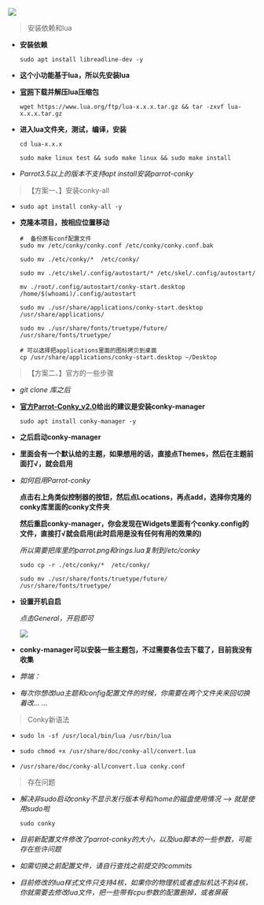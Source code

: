 ![](https://i.postimg.cc/g0f2X0Dv/ParrotOS.png)

> 安装依赖和lua

* **安装依赖**

  `sudo apt install libreadline-dev -y`

* **这个小功能基于lua，所以先安装lua**

* **[官网](https://www.lua.org/download.html)下载并解压lua压缩包**

  `wget https://www.lua.org/ftp/lua-x.x.x.tar.gz && tar -zxvf lua-x.x.x.tar.gz`

* **进入lua文件夹，测试，编译，安装**
  ```
  cd lua-x.x.x

  sudo make linux test && sudo make linux && sudo make install
  ```

* *Parrot3.5以上的版本不支持apt install安装parrot-conky*

> 【方案一、】安装conky-all

* `sudo apt install conky-all -y`

* **克隆本项目，按相应位置移动**
  ```
  #  备份原有conf配置文件
  sudo mv /etc/conky/conky.conf /etc/conky/conky.conf.bak

  sudo mv ./etc/conky/*  /etc/conky/

  sudo mv ./etc/skel/.config/autostart/* /etc/skel/.config/autostart/

  mv ./root/.config/autostart/conky-start.desktop /home/$(whoami)/.config/autostart

  sudo mv ./usr/share/applications/conky-start.desktop /usr/share/applications/

  sudo mv ./usr/share/fonts/truetype/future/ /usr/share/fonts/truetype/

  # 可以选择把applications里面的图标拷贝到桌面
  cp /usr/share/applications/conky-start.desktop ~/Desktop
  ```
> 【方案二、】官方的一些步骤

* *git clone 库之后*

* **[官方Parrot-Conky_v2.0](https://dev.parrotsec.org/parrot/parrot-conky)给出的建议是安装conky-manager**

  `sudo apt install conky-manager -y`

* **之后启动conky-manager**

* **里面会有一个默认给的主题，如果想用的话，直接点Themes，然后在主题前面打√，就会启用**

* *如何启用Parrot-conky*

  **点击右上角类似控制器的按钮，然后点Locations，再点add，选择你克隆的conky库里面的conky文件夹**

  **然后重启conky-manager，你会发现在Widgets里面有个conky.config的文件，直接打√就会启用(此时启用是没有任何有用的效果的)**

  *所以需要把库里的parrot.png和rings.lua复制到/etc/conky*

  ```
  sudo cp -r ./etc/conky/*  /etc/conky/

  sudo mv ./usr/share/fonts/truetype/future/ /usr/share/fonts/truetype/
  ```

* **设置开机自启**

  *点击General，开启即可*

  ![](https://i.postimg.cc/FsZ3YQTP/20181025193403.png)

* **conky-manager可以安装一些主题包，不过需要各位去下载了，目前我没有收集**

* *弊端：*

* *每次你想改lua主题和config配置文件的时候，你需要在两个文件夹来回切换着改… …*

> Conky新语法

* `sudo ln -sf /usr/local/bin/lua /usr/bin/lua`

* `sudo chmod +x /usr/share/doc/conky-all/convert.lua`

* `/usr/share/doc/conky-all/convert.lua conky.conf`

> 存在问题

* *解决非sudo启动conky不显示发行版本号和/home的磁盘使用情况 --> 就是使用sudo啦*

  `sudo conky`

* *目前新配置文件修改了parrot-conky的大小，以及lua脚本的一些参数，可能存在些许问题*

* *如需切换之前配置文件，请自行查找之前提交的commits*

* *目前修改的lua样式文件只支持4核，如果你的物理机或者虚拟机达不到4核，你就需要去修改lua文件，把一些带有cpu参数的配置删掉，或者屏蔽*

